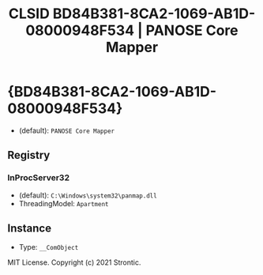 ﻿---
title: "CLSID BD84B381-8CA2-1069-AB1D-08000948F534 | PANOSE Core Mapper"
excerpt: What is COM-Object CLSID BD84B381-8CA2-1069-AB1D-08000948F534?
---

# {BD84B381-8CA2-1069-AB1D-08000948F534}

* (default): `PANOSE Core Mapper`

## Registry


### InProcServer32

* (default): `C:\Windows\system32\panmap.dll`
* ThreadingModel: `Apartment`

## Instance

* Type: `__ComObject`

MIT License. Copyright (c) 2021 Strontic.


